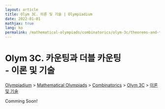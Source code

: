 ```yaml
---
layout: article
title: Olym 3C. 이론 및 기술 | Olympiadium
date: 2022-01-01
mathjax: true
lang: ko
permalink: /mathematical-olympiads/combinatorics/olym-3c/theorems-and-techniques/
---
```

# Olym 3C. 카운팅과 더블 카운팅 <br> <ssup> - 이론 및 기술</ssup>

<a href="{{ site.homeurl }}">Olympiadium</a> > <a href="{{ site.homeurl }}mathematical-olympiads/">Mathematical Olympiads</a> > <a href="{{ site.homeurl }}mathematical-olympiads/combinatorics/">Combinatorics</a> > <a href="{{ site.homeurl }}mathematical-olympiads/combinatorics/olym-3c/">Olym 3C</a> > <a href="{{ site.homeurl }}mathematical-olympiads/combinatorics/olym-3c/theorems-and-techniques/">이론 및 기술</a>

Comming Soon!

